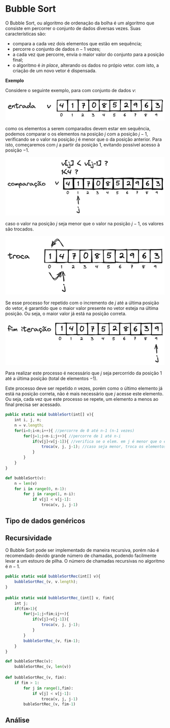 # Bubble Sort

O Bubble Sort, ou algoritmo de ordenação da bolha é um algoritmo que consiste em percorrer o conjunto de dados diversas vezes. Suas características são:
- compara a cada vez dois elementos que estão em sequência;
- percorre o conjunto de dados $n-1$ vezes;
- a cada vez que percorre, envia o maior valor do conjunto para a posição final;
- o algoritmo é *in place*, alterando os dados no própio vetor. com isto, a criação de um novo vetor é dispensada.

**Exemplo** 

Considere o seguinte exemplo, para com conjunto de dados $v$:

<!-- ![ima](./img/bubble_sort_01-entrada.svg) -->
![bubblesort-entrada](./img/bubble_sort_01-entrada.png)

como os elementos a serem comparados devem estar em sequência, podemos comparar o os elementos na posição $j$ com a posição $j-1$, verificando se o valor na posição $j$ é menor que o da posição anterior. Para isto, começaremos com $j$ a partir da posição $1$, evitando possível acesso à posição $-1$. 

![bubblesort-comparacao](./img/bubble_sort_02-comparacao.png)

caso o valor na posição $j$ seja menor que o valor na posição $j-1$, os valores são trocados.

![bubblesort-troca](./img/bubble_sort_03-troca.png)

Se esse processo for repetido com o incremento de $j$ até a última posição do vetor, é garantido que o maior valor presente no vetor esteja na última posição. Ou seja, o maior valor já está na posição correta.


![bubblesort-troca](./img/bubble_sort_04-fim_iteracao.png)

Para realizar este processo é necessário que $j$ seja percorrido da posição $1$ até a última posição (total de elementos $-1$).

Este processo deve ser repetido $n$ vezes, porém como o último elemento já está na posição correta, não é mais necessário que $j$ acesse este elemento. Ou seja, cada vez que este processo se repete, um elemento a menos ao final precisa ser acessado.

```javascript
public static void bubbleSort(int[] v){
    int i, j, n;
    n = v.length;
    for(i=0;i<n;i++){ //percorre de 0 até n-1 (n-1 vezes)
        for(j=1;j<n-i;j++){ //percorre de 1 até n-i
            if(v[j]<v[j-1]){ //verifica se o elem. em j é menor que o elem. em j-1
                troca(v, j, j-1); //caso seja menor, troca os elementos
            }
        }
    }
}
```


```python
def bubbleSort(v):
    n = len(v)
    for i in range(0, n-1):
        for j in range(1, n-i):
            if v[j] < v[j-1]:
                troca(v, j, j-1)
```


## Tipo de dados genéricos

## Recursividade

O Bubble Sort pode ser implementado de maneira recursiva, porém não é recomendado devido grande número de chamadas, podendo facilmente levar a um estouro de pilha. O número de chamadas recursivas no algoritmo é $n-1$.

```javascript
public static void bubbleSortRec(int[] v){
    bubbleSortRec_(v, v.length);
}

public static void bubbleSortRec_(int[] v, fim){
    int j;
    if(fim>1){
        for(j=1;j<fim;ij++){
            if(v[j]<v[j-1]){
                troca(v, j, j-1);
            }
        }
        bubbleSortRec_(v, fim-1);
    }
}
```

```python
def bubbleSortRec(v):
    bubbleSortRec_(v, len(v))

def bubbleSortRec_(v, fim):
    if fim > 1:
        for j in range(1,fim):
            if v[j] < v[j-1]:
                troca(v, j, j-1)
        bubleSortRec_(v, fim-1)
```

## Análise